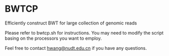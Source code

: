 BWTCP
=====

Efficiently construct BWT for large collection of genomic reads

Please refer to bwtcp.sh for instructions. 
You may need to modify the script basing on the processors you want to employ. 

Feel free to contact hwang@nudt.edu.cn if you have any questions.
